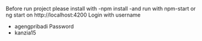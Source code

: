 Before run project please install with
-npm install
-and run with npm-start or ng start on http://localhost:4200
Login with username 
- agengpribadi
Password
- kanzia15